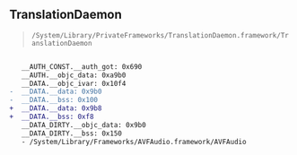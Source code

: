 ## TranslationDaemon

> `/System/Library/PrivateFrameworks/TranslationDaemon.framework/TranslationDaemon`

```diff

   __AUTH_CONST.__auth_got: 0x690
   __AUTH.__objc_data: 0xa9b0
   __DATA.__objc_ivar: 0x10f4
-  __DATA.__data: 0x9b0
-  __DATA.__bss: 0x100
+  __DATA.__data: 0x9b8
+  __DATA.__bss: 0xf8
   __DATA_DIRTY.__objc_data: 0x9b0
   __DATA_DIRTY.__bss: 0x150
   - /System/Library/Frameworks/AVFAudio.framework/AVFAudio

```
